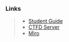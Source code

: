 ### Links

>- [Student Guide](https://net.cybbh.io/public/networking/latest/index.html)  
>- [CTFD Server](http://networking-ctfd-1.server.vta:8000/resources)  
>- [Miro](https://miro.com/app/board/o9J_klSqCSY=/)

